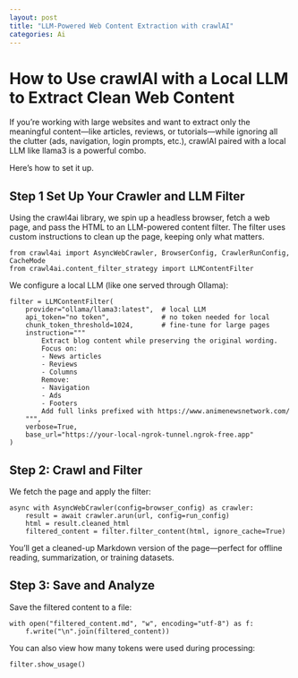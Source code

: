 ```yaml
---
layout: post
title: "LLM-Powered Web Content Extraction with crawlAI"
categories: Ai
---
```


# How to Use crawlAI with a Local LLM to Extract Clean Web Content

If you’re working with large websites and want to extract only the meaningful content—like articles, reviews, or tutorials—while ignoring all the clutter (ads, navigation, login prompts, etc.), crawlAI paired with a local LLM like llama3 is a powerful combo.

Here’s how to set it up.


## Step 1 Set Up Your Crawler and LLM Filter

Using the crawl4ai library, we spin up a headless browser, fetch a web page, and pass the HTML to an LLM-powered content filter. The filter uses custom instructions to clean up the page, keeping only what matters.

```
from crawl4ai import AsyncWebCrawler, BrowserConfig, CrawlerRunConfig, CacheMode
from crawl4ai.content_filter_strategy import LLMContentFilter
```

We configure a local LLM (like one served through Ollama):

```
filter = LLMContentFilter(
    provider="ollama/llama3:latest",  # local LLM
    api_token="no token",             # no token needed for local
    chunk_token_threshold=1024,       # fine-tune for large pages
    instruction="""
        Extract blog content while preserving the original wording.
        Focus on:
        - News articles
        - Reviews
        - Columns
        Remove:
        - Navigation
        - Ads
        - Footers
        Add full links prefixed with https://www.animenewsnetwork.com/
    """,
    verbose=True,
    base_url="https://your-local-ngrok-tunnel.ngrok-free.app"
)
```

## Step 2: Crawl and Filter

We fetch the page and apply the filter:
  
```
async with AsyncWebCrawler(config=browser_config) as crawler:
    result = await crawler.arun(url, config=run_config)
    html = result.cleaned_html
    filtered_content = filter.filter_content(html, ignore_cache=True)
```

You’ll get a cleaned-up Markdown version of the page—perfect for offline reading, summarization, or training datasets.


## Step 3: Save and Analyze

Save the filtered content to a file:

```
with open("filtered_content.md", "w", encoding="utf-8") as f:
    f.write("\n".join(filtered_content))
```

You can also view how many tokens were used during processing:

```
filter.show_usage()
```
